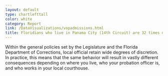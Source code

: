 ```yaml
---
layout: default
type: chartlefttall
color: white
category: Report
link: /DataVisualizations/vopadmissions.html
title: Floridians who live in Panama City (14th Circuit) are 32 times more likely to be sent to prison for a VOP than Floridians in Palm Beach.
---
```

Within the general policies set by the Legislature and the Florida
Department of Corrections, local official retain wide degrees of
discretion. In practice, this means that the same behavior
will result in vastly different consequences depending on where you live,
who your probation officer is, and who works in your local courthouse.

